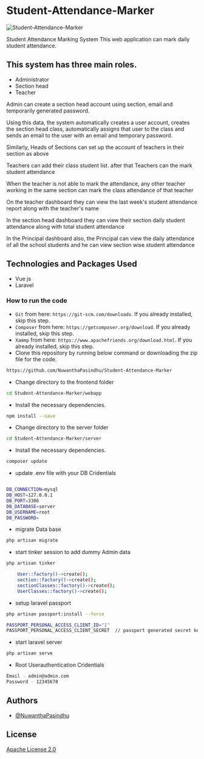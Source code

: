 
# Student-Attendance-Marker

![Student-Attendance-Marker](https://dl.dropboxusercontent.com/s/ui08l4x0hnzoq8a/cf753b3e41634cafb24b149bf779ca31-0001.jpg?dl=0)

Student Attendance Marking System This web application can mark daily student attendance.

## This system has three main roles.
- Administrator 
- Section head 
- Teacher

Admin can create a section head account using section, email and temporarily generated password.

Using this data, the system automatically creates a user account, creates the section head class, automatically assigns that user to the class and sends an email to the user with an email and temporary password.

Similarly, Heads of Sections can set up the account of teachers in their section as above

Teachers can add their class student list.
after that Teachers can the mark student attendance

When the teacher is not able to mark the attendance, any other teacher working in the same section  can mark the class attendance of that teacher

On the teacher dashboard they can view the last week's student attendance report along with the teacher's name

In the section head dashboard they can view their section daily student attendance along with total student attendance

In the Principal dashboard also, the Principal can view the daily attendance of all the school students and he can view section wise student attendance

## Technologies and Packages Used

- Vue js 
- Laravel

### How to run the code

- `Git` from here: `https://git-scm.com/downloads`. If you already installed, skip this step.
- `Composer` from here: `https://getcomposer.org/download`. If you already installed, skip this step.
- `Xammp` from here: `https://www.apachefriends.org/download.html`. If you already installed, skip this step.
- Clone this repository by running below command or downloading the zip file for the code.
```sh
https://github.com/NuwanthaPasindhu/Student-Attendance-Marker
```
- Change directory to the frontend folder
```sh
cd Student-Attendance-Marker/webapp
```
- Install the necessary dependencies.
```sh
npm install --save
```

- Change directory to the server folder
```sh
cd Student-Attendance-Marker/server
```
- Install the necessary dependencies.
```sh
composer update
```
- update .env file with your DB Cridentials
```sh

DB_CONNECTION=mysql
DB_HOST=127.0.0.1
DB_PORT=3306
DB_DATABASE=server
DB_USERNAME=root
DB_PASSWORD=
```
- migrate Data base

```sh
php artisan migrate
```
- start tinker session to add dummy Admin data

```sh
php artisan tinker
```

```sh
    User::factory()->create();
    section::factory()->create();
    sectionClasses::factory()->create();
    UserClasses::factory()->create();
```


- setup laravel passport

```sh
php artisan passport:install --force
```
```sh
PASSPORT_PERSONAL_ACCESS_CLIENT_ID="1"
PASSPORT_PERSONAL_ACCESS_CLIENT_SECRET  // passport generated secret key
```


- start laravel server

```sh
php artisan serve
```
- Root Userauthentication Cridentials
 ```sh
 Email - admin@admin.com
 Password - 12345678
 ```

## Authors

- [@NuwanthaPasindhu](https://www.github.com/https://github.com/NuwanthaPasindhu)


## License

[Apache License 2.0](https://choosealicense.com/licenses/apache-2.0/)

